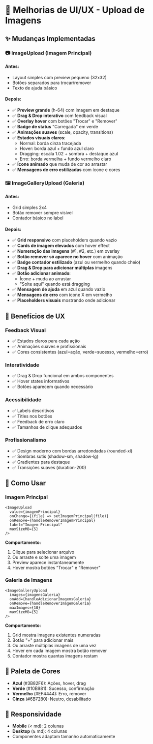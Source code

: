 # 🎨 Melhorias de UI/UX - Upload de Imagens

## ✨ Mudanças Implementadas

### 📷 ImageUpload (Imagem Principal)

#### Antes:
- Layout simples com preview pequeno (32x32)
- Botões separados para trocar/remover
- Texto de ajuda básico

#### Depois:
- ✅ **Preview grande** (h-64) com imagem em destaque
- ✅ **Drag & Drop interativo** com feedback visual
- ✅ **Overlay hover** com botões "Trocar" e "Remover"
- ✅ **Badge de status** "Carregada" em verde
- ✅ **Animações suaves** (scale, opacity, transitions)
- ✅ **Estados visuais claros**:
  - Normal: borda cinza tracejada
  - Hover: borda azul + fundo azul claro
  - Dragging: escala 1.02 + sombra + destaque azul
  - Erro: borda vermelha + fundo vermelho claro
- ✅ **Ícone animado** que muda de cor ao arrastar
- ✅ **Mensagens de erro estilizadas** com ícone e cores

### 🖼️ ImageGalleryUpload (Galeria)

#### Antes:
- Grid simples 2x4
- Botão remover sempre visível
- Contador básico no label

#### Depois:
- ✅ **Grid responsivo** com placeholders quando vazio
- ✅ **Cards de imagem elevados** com hover effect
- ✅ **Numeração das imagens** (#1, #2, etc.) em overlay
- ✅ **Botão remover só aparece no hover** com animação
- ✅ **Badge contador estilizado** (azul ou vermelho quando cheio)
- ✅ **Drag & Drop para adicionar múltiplas** imagens
- ✅ **Botão adicionar animado**:
  - Ícone + muda ao arrastar
  - "Solte aqui" quando está dragging
- ✅ **Mensagem de ajuda** em azul quando vazio
- ✅ **Mensagens de erro** com ícone X em vermelho
- ✅ **Placeholders visuais** mostrando onde adicionar

## 🎯 Benefícios de UX

### Feedback Visual
- ✅ Estados claros para cada ação
- ✅ Animações suaves e profissionais
- ✅ Cores consistentes (azul=ação, verde=sucesso, vermelho=erro)

### Interatividade
- ✅ Drag & Drop funcional em ambos componentes
- ✅ Hover states informativos
- ✅ Botões aparecem quando necessário

### Acessibilidade
- ✅ Labels descritivos
- ✅ Titles nos botões
- ✅ Feedback de erro claro
- ✅ Tamanhos de clique adequados

### Profissionalismo
- ✅ Design moderno com bordas arredondadas (rounded-xl)
- ✅ Sombras sutis (shadow-sm, shadow-lg)
- ✅ Gradientes para destaque
- ✅ Transições suaves (duration-200)

## 🚀 Como Usar

### Imagem Principal
```tsx
<ImageUpload
  value={imagemPrincipal}
  onChange={(file) => setImagemPrincipal(file)}
  onRemove={handleRemoverImagemPrincipal}
  label="Imagem Principal"
  maxSizeMB={5}
/>
```

**Comportamento:**
1. Clique para selecionar arquivo
2. Ou arraste e solte uma imagem
3. Preview aparece instantaneamente
4. Hover mostra botões "Trocar" e "Remover"

### Galeria de Imagens
```tsx
<ImageGalleryUpload
  images={imagensGaleria}
  onAdd={handleAdicionarImagensGaleria}
  onRemove={handleRemoverImagemGaleria}
  maxImages={10}
  maxSizeMB={5}
/>
```

**Comportamento:**
1. Grid mostra imagens existentes numeradas
2. Botão "+" para adicionar mais
3. Ou arraste múltiplas imagens de uma vez
4. Hover em cada imagem mostra botão remover
5. Contador mostra quantas imagens restam

## 🎨 Paleta de Cores

- **Azul** (#3B82F6): Ações, hover, drag
- **Verde** (#10B981): Sucesso, confirmação
- **Vermelho** (#EF4444): Erro, remover
- **Cinza** (#6B7280): Neutro, desabilitado

## 📱 Responsividade

- **Mobile** (< md): 2 colunas
- **Desktop** (≥ md): 4 colunas
- Componentes adaptam tamanho automaticamente
